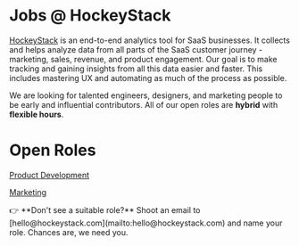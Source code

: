 # Jobs @ HockeyStack

[HockeyStack](https://www.hockeystack.com) is an end-to-end analytics tool for SaaS businesses. It collects and helps analyze data from all parts of the SaaS customer journey - marketing, sales, revenue, and product engagement. Our goal is to make tracking and gaining insights from all this data easier and faster. This includes mastering UX and automating as much of the process as possible.

We are looking for talented engineers, designers, and marketing people to be early and influential contributors. All of our open roles are **hybrid** with **flexible hours**.

# Open Roles

[Product Development](Jobs%20@%20HockeyStack%20c3e72c2795dc4c13b9f0973d9b0680ec/Product%20Development%202b77226a9da248d2913e2447cf17c405.csv)

[Marketing](Jobs%20@%20HockeyStack%20c3e72c2795dc4c13b9f0973d9b0680ec/Marketing%208e9b6999e2b24defa4bc5023ce2f8dcd.csv)

<aside>
👉 **Don't see a suitable role?** Shoot an email to [hello@hockeystack.com](mailto:hello@hockeystack.com) and name your role. Chances are, we need you.

</aside>